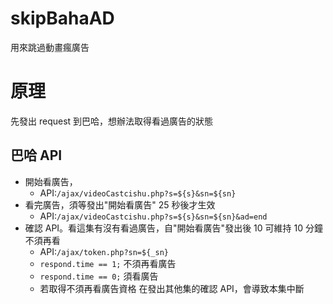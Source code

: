 # skipBahaAD

用來跳過動畫瘋廣告

# 原理

先發出 request 到巴哈，想辦法取得看過廣告的狀態

## 巴哈 API

- 開始看廣告，
  - API:`/ajax/videoCastcishu.php?s=${s}&sn=${sn}`
- 看完廣告，須等發出"開始看廣告" 25 秒後才生效
  - API:`/ajax/videoCastcishu.php?s=${s}&sn=${sn}&ad=end`
- 確認 API。看這集有沒有看過廣告，自"開始看廣告"發出後 10 可維持 10 分鐘不須再看
  - API:`/ajax/token.php?sn=${_sn}`
  - `respond.time == 1;` 不須再看廣告
  - `respond.time == 0;` 須看廣告
  - 若取得不須再看廣告資格 在發出其他集的確認 API，會導致本集中斷
